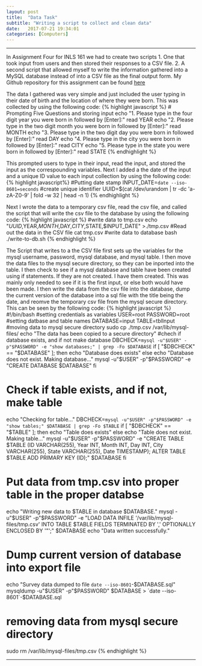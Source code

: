 ```yaml
---
layout: post
title:  "Data Task"
subtitle: "Writing a script to collect and clean data"
date:   2017-07-21 19:34:01
categories: [Computers]
---
```


___

In Assignment Four for INLS 161 we had to create two scripts 1. One that took input from users and then stored their responses   to a CSV file.  2. A second script that allowed myself to write the information gathered into a MySQL database instead of into a   CSV file as the final output form. My Github repository for this assignment can be found [here](https://github.com/jawitzke/jawitzke-data)

The data I gathered was very simple and just included the user typing in their date of birth and the location of where they were  born. This was collected by using the following code:
{% highlight javascript %} # Prompting Five Questions and storing input
echo "1. Please type in the four digit year you were born in followed by [Enter]:"
read YEAR
echo "2. Please type in the two digit month you were born in followed by [Enter]:"
read MONTH
echo "3. Please type in the two digit day you were born in followed by [Enter]:"
read DAY
echo "4. Please type in the city you were born in followed by [Enter]:"
read CITY
echo "5. Please type in the state you were born in followed by [Enter]:"
read STATE
{% endhighlight %}

This prompted users to type in their input, read the input, and stored the input as the correspounding variables. Next I added a the date of the input and a unique ID value to each input collection by using the following code:
{% highlight javascript%} #Putting date stamp
INPUT_DATE=`date --iso-8601=seconds`
#create unique identifier
UUID=$(cat /dev/urandom | tr -dc 'a-zA-Z0-9' | fold -w 32 | head -n 1)
{% endhighlight %}

Next I wrote the data to a temporary csv file, read the csv file, and called the script that will write the csv file to the database by using the following code:
{% highlight javascript %} #write data to tmp.csv
echo "$UUID,$YEAR,$MONTH,$DAY,$CITY,$STATE,$INPUT_DATE" >./tmp.csv
#Read out the data in the CSV file
cat tmp.csv
#write data to database
bash ./write-to-db.sh
{% endhighlight %}

The Script that writes to a the CSV file first sets up the variables for the mysql username, password, mysql database, and  mysql table. I then move the data files to the mysql secure directory, so they can be inported into the table. I then check  to see if a mysql database and table have been created using if statements. If they are not created. I have them created. This was mainly only needed to see if it is the first input, or else both would have been made. I then write the data from the csv file into the database, dump the current version of the database into a sql file with the title being the date, and reomve the temporary csv file from the mysql secure directory. This can be seen by the following code:
{% highlight javascript %} #!/bin/bash
#setting credentials as variables
USER=root
PASSWORD=root
#setting datbase and table names
DATABASE=input
TABLE=tblInput
#moving data to mysql secure directory
sudo cp ./tmp.csv /var/lib/mysql-files/
echo "The data has been copied to a secure directory"
#chech if database exists, and if not make database
DBCHECK=`mysql -u"$USER" -p"$PASSWORD" -e "show databases;" | grep -Fo $DATABASE`
if [ "$DBCHECK" == "$DATABASE" ]; then
   echo "Database does exists"
else
   echo "Database does not exist. Making database..."
   mysql -u"$USER" -p"$PASSWORD" -e "CREATE DATABASE $DATABASE"
fi
# Check if table exists, and if not, make table
echo "Checking for table..."
DBCHECK=`mysql -u"$USER" -p"$PASSWORD" -e "show tables;" $DATABASE | grep -Fo $TABLE`
if [ "$DBCHECK" == "$TABLE" ]; then
   echo "Table does exists"
else
   echo "Table does not exist. Making table..."
   mysql -u"$USER" -p"$PASSWORD" -e "CREATE TABLE $TABLE (ID VARCHAR(255), Year INT, Month INT, Day INT, City VARCHAR(255), State VARCHAR(255), Date TIMESTAMP); ALTER TABLE $TABLE ADD PRIMARY KEY (ID);" $DATABASE
fi
# Put data from tmp.csv into proper table in the proper databse
echo "Writing new data to $TABLE in database $DATABASE."
mysql -u"$USER" -p"$PASSWORD" -e "LOAD DATA INFILE '/var/lib/mysql-files/tmp.csv' INTO TABLE $TABLE FIELDS TERMINATED BY ',' OPTIONALLY ENCLOSED BY '\"';" $DATABASE
echo "Data written successfully."
# Dump current version of database into export file
echo "Survey data dumped to file `date --iso-8601`-$DATABASE.sql"
mysqldump -u"$USER" -p"$PASSWORD" $DATABASE > `date --iso-8601`-$DATABASE.sql
# removing data from mysql secure directory
sudo rm /var/lib/mysql-files/tmp.csv
{% endhighlight %}




___


<div>
	  <p>
     <script>
						var week_days = new Array(8);
								week_days[1] = "Sunday";
								week_days[2] = "Monday";
								week_days[3] = "Tuesday";
								week_days[4] = "Wednesday";
								week_days[5] = "Thursday";
								week_days[6] = "Friday";
								week_days[7] = "Saturday";
								
						var month_array = new Array(13);
								month_array[1] = "January";
								month_array[2] = "February";
								month_array[3] = "March";
								month_array[4] = "April";
								month_array[5] = "May";
								month_array[6] = "June";
								month_array[7] = "July";
								month_array[8] = "August";
								month_array[9] = "September";
								month_array[10] = "October";
								month_array[11] = "November";
								month_array[12] = "December";
								
						var date_obj = new 	Date(document.lastModified)
						var curr_day = week_days[date_obj.getDay() + 1]
						var curr_month = month_array[date_obj.getMonth() + 1]
						var curr_date = date_obj.getDate()
						var curr_year = date_obj.getYear()	
							if (curr_year < 2000)
								curr_year+=1900
								document.write("Last updated on" + " " + curr_day + ", " 
								+ curr_month + " " + curr_date + " " + curr_year)
					  </script>
           </p>
      </div>
